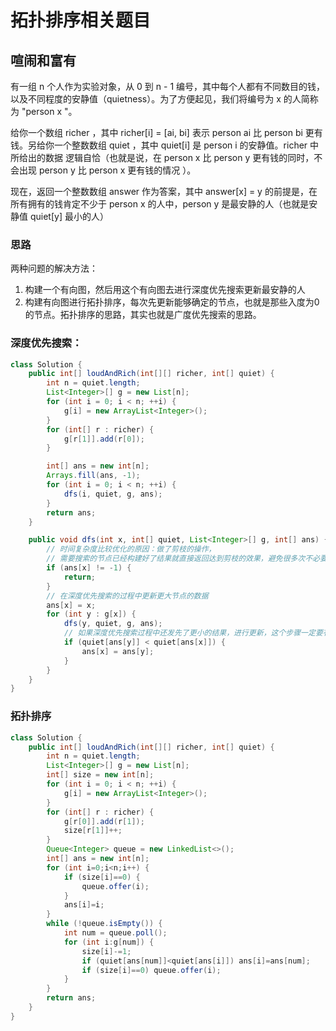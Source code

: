 # 拓扑排序相关题目

## 喧闹和富有

有一组 n 个人作为实验对象，从 0 到 n - 1 编号，其中每个人都有不同数目的钱，以及不同程度的安静值（quietness）。为了方便起见，我们将编号为 x 的人简称为 "person x "。

给你一个数组 richer ，其中 richer[i] = [ai, bi] 表示 person ai 比 person bi 更有钱。另给你一个整数数组 quiet ，其中 quiet[i] 是 person i 的安静值。richer 中所给出的数据 逻辑自恰（也就是说，在 person x 比 person y 更有钱的同时，不会出现 person y 比 person x 更有钱的情况 ）。

现在，返回一个整数数组 answer 作为答案，其中 answer[x] = y 的前提是，在所有拥有的钱肯定不少于 person x 的人中，person y 是最安静的人（也就是安静值 quiet[y] 最小的人）

### 思路

两种问题的解决方法：

1. 构建一个有向图，然后用这个有向图去进行深度优先搜索更新最安静的人
2. 构建有向图进行拓扑排序，每次先更新能够确定的节点，也就是那些入度为0的节点。拓扑排序的思路，其实也就是广度优先搜索的思路。

### 深度优先搜索：

```java
class Solution {
    public int[] loudAndRich(int[][] richer, int[] quiet) {
        int n = quiet.length;
        List<Integer>[] g = new List[n];
        for (int i = 0; i < n; ++i) {
            g[i] = new ArrayList<Integer>();
        }
        for (int[] r : richer) {
            g[r[1]].add(r[0]);
        }

        int[] ans = new int[n];
        Arrays.fill(ans, -1);
        for (int i = 0; i < n; ++i) {
            dfs(i, quiet, g, ans);
        }
        return ans;
    }

    public void dfs(int x, int[] quiet, List<Integer>[] g, int[] ans) {
        // 时间复杂度比较优化的原因：做了剪枝的操作，
        // 需要搜索的节点已经构建好了结果就直接返回达到剪枝的效果，避免很多次不必要的搜索
        if (ans[x] != -1) {
            return;
        }
        // 在深度优先搜索的过程中更新更大节点的数据
        ans[x] = x;
        for (int y : g[x]) {
            dfs(y, quiet, g, ans);
            // 如果深度优先搜索过程中还发先了更小的结果，进行更新，这个步骤一定要有
            if (quiet[ans[y]] < quiet[ans[x]]) {
                ans[x] = ans[y];
            }
        }
    }
}

```

### 拓扑排序

```java
class Solution {
    public int[] loudAndRich(int[][] richer, int[] quiet) {
        int n = quiet.length;
        List<Integer>[] g = new List[n];
        int[] size = new int[n];
        for (int i = 0; i < n; ++i) {
            g[i] = new ArrayList<Integer>();
        }
        for (int[] r : richer) {
            g[r[0]].add(r[1]);
            size[r[1]]++;
        }
        Queue<Integer> queue = new LinkedList<>();
        int[] ans = new int[n];
        for (int i=0;i<n;i++) {
            if (size[i]==0) {
                queue.offer(i);
            }
            ans[i]=i;
        }
        while (!queue.isEmpty()) {
            int num = queue.poll();
            for (int i:g[num]) {
                size[i]-=1;
                if (quiet[ans[num]]<quiet[ans[i]]) ans[i]=ans[num];
                if (size[i]==0) queue.offer(i);
            }
        }
        return ans;
    }
}
```

